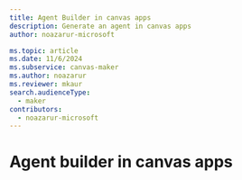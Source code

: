 ```yaml
---
title: Agent Builder in canvas apps
description: Generate an agent in canvas apps
author: noazarur-microsoft

ms.topic: article
ms.date: 11/6/2024
ms.subservice: canvas-maker
ms.author: noazarur
ms.reviewer: mkaur
search.audienceType: 
  - maker
contributors:
  - noazarur-microsoft
---
```


# Agent builder in canvas apps
